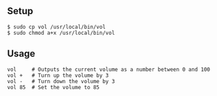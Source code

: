 ## Setup

    $ sudo cp vol /usr/local/bin/vol
    $ sudo chmod a+x /usr/local/bin/vol

## Usage

    vol     # Outputs the current volume as a number between 0 and 100
    vol +   # Turn up the volume by 3
    vol -   # Turn down the volume by 3
    vol 85  # Set the volume to 85
